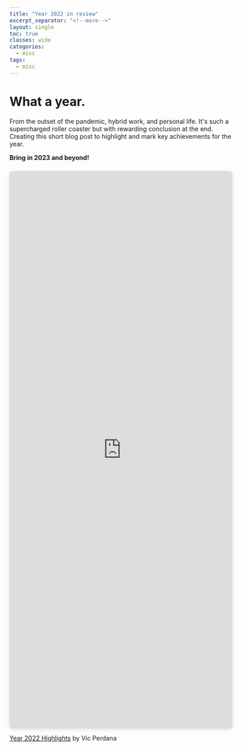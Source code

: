 ```yaml
---
title: "Year 2022 in review"
excerpt_separator: "<!--more-->"
layout: single
toc: true
classes: wide
categories:
  - misc
tags:
  - misc
---
```


# What a year.  
From the outset of the pandemic, hybrid work, and personal life.  It's such a supercharged roller coaster but with rewarding conclusion at the end.  Creating this short blog post to highlight and mark key achievements for the year.  

**Bring in 2023 and beyond!**
<html>
<div style="position: relative; width: 100%; height: 0; padding-top: 250.0000%;
 padding-bottom: 0; box-shadow: 0 2px 8px 0 rgba(63,69,81,0.16); margin-top: 1.6em; margin-bottom: 0.9em; overflow: hidden;
 border-radius: 8px; will-change: transform;">
  <iframe loading="lazy" style="position: absolute; width: 100%; height: 100%; top: 0; left: 0; border: none; padding: 0;margin: 0;"
    src="https:&#x2F;&#x2F;www.canva.com&#x2F;design&#x2F;DAFVP-UScXY&#x2F;view?embed" allowfullscreen="allowfullscreen" allow="fullscreen">
  </iframe>
</div>
<a href="https:&#x2F;&#x2F;www.canva.com&#x2F;design&#x2F;DAFVP-UScXY&#x2F;view?utm_content=DAFVP-UScXY&amp;utm_campaign=designshare&amp;utm_medium=embeds&amp;utm_source=link" target="_blank" rel="noopener">Year 2022 Highlights</a> by Vic Perdana
</html>
